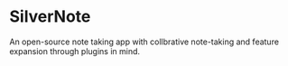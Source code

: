 # SilverNote
An open-source note taking app with collbrative note-taking and feature expansion through plugins in mind.

